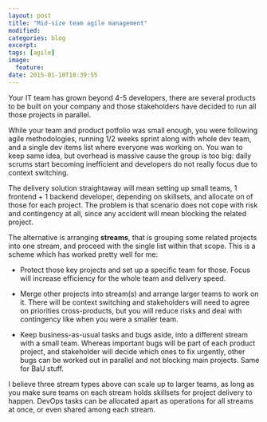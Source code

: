 ```yaml
---
layout: post
title: "Mid-size team agile management"
modified:
categories: blog
excerpt:
tags: [agile]
image:
  feature:
date: 2015-01-10T18:39:55
---
```



Your IT team has grown beyond 4-5 developers, there are several products to be built on your company and those stakeholders have decided to run all those projects in parallel.

While your team and product potfolio was small enough, you were following agile methodologies, running 1/2 weeks sprint along with whole dev team, and a single dev items list where everyone was working on. You wan to keep same idea, but overhead is massive cause the group is too big: daily scrums start becoming inefficient and developers do not really focus due to context switching.

The delivery solution straightaway will mean setting up small teams, 1 frontend + 1 backend developer, depending on skillsets, and allocate on of those for each project. The problem is that scenario does not cope with risk and contingency at all, since any accident will mean blocking the related project.

The alternative is arranging **streams**, that is grouping some related projects into one stream, and proceed with the single list within that scope. This is a scheme which has worked pretty well for me:

* Protect those key projects and set up a specific team for those. Focus will increase efficiency for the whole team and delivery speed.

* Merge other projects into stream(s) and arrange larger teams to work on it. There will be context switching and stakeholders will need to agree on priorities cross-products, but you will reduce risks and deal with contingency like when you were a smaller team.

* Keep business-as-usual tasks and bugs aside, into a different stream with a small team. Whereas important bugs will be part of each product project, and stakeholder will decide which ones to fix urgently, other bugs can be worked out in parallel and not blocking main projects. Same for BaU stuff.

I believe three stream types above can scale up to larger teams, as long as you make sure teams on each stream holds skillsets for project delivery to happen. DevOps tasks can be allocated apart as operations for all streams at once, or even shared among each stream.